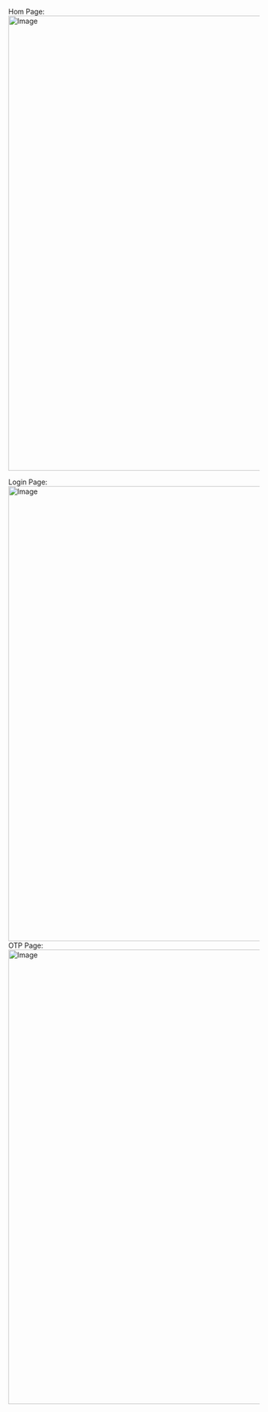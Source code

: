 Hom Page:                                                                                                                                                                                                                     
<img width="635" height="911" alt="Image" src="https://github.com/user-attachments/assets/a9144d54-c1eb-4993-84ce-f1567cc1e8c9" />                                                                                                

Login Page:                                                                                                                                                                                                                     
<img width="620" height="911" alt="Image" src="https://github.com/user-attachments/assets/b5fa7940-0834-45f6-a561-2e4a1e97d010" />                                                                                           
OTP Page:                                                                                                                                                                                                                       
<img width="632" height="910" alt="Image" src="https://github.com/user-attachments/assets/e96111d4-4556-4fcb-ac25-eba786416017" />
